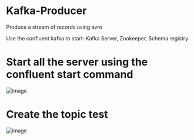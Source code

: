 # Kafka-Producer
Produce a stream of records using avro 

Use the confluent kafka to start:
    Kafka Server,
    Zookeeper,
    Schema registry
  

# Start all the server using the confluent start command

![image](https://user-images.githubusercontent.com/5729432/41516427-b1605f96-7282-11e8-950f-4a498af3edd0.png)


# Create the topic test

![image](https://user-images.githubusercontent.com/5729432/41516492-271fb4fc-7283-11e8-8376-af0def13e0f5.png)
